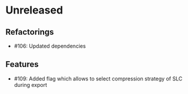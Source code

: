 # Unreleased


## Refactorings

 - #106: Updated dependencies

## Features

 - #109: Added flag which allows to select compression strategy of SLC during export 